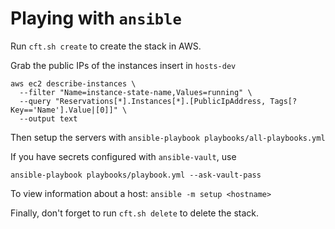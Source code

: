 # Playing with `ansible`

Run `cft.sh create` to create the stack in AWS.

Grab the public IPs of the instances insert in `hosts-dev`
~~~~
aws ec2 describe-instances \
  --filter "Name=instance-state-name,Values=running" \
  --query "Reservations[*].Instances[*].[PublicIpAddress, Tags[?Key=='Name'].Value|[0]]" \
  --output text
~~~~

Then setup the servers with
`ansible-playbook playbooks/all-playbooks.yml`

If you have secrets configured with `ansible-vault`, use 
~~~~
ansible-playbook playbooks/playbook.yml --ask-vault-pass
~~~~

To view information about a host:
`ansible -m setup <hostname>`

Finally, don't forget to run `cft.sh delete` to delete the stack.
